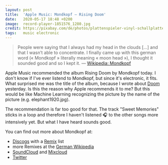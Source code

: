 ```yaml
---
layout: post
title:  'Apple Music: Mondkopf — Rising Doom'
date:   2020-05-17 18:48 +0200
image:  record-player-1851576_1280.jpg
credit: https://pixabay.com/de/photos/plattenspieler-vinyl-schallplatte-1851576/
tags:   music electronic
---
```


> People were saying that I always had my head in the clouds […] and that I wasn’t able to concentrate. I finally came up with this german word (« Mondkopf » literally meaning « moon head »), I thought it sounded good and so I kept it. — [Wikipedia: Mondkopf](https://en.wikipedia.org/wiki/Mondkopf)

Apple Music recommended the album Rising Doom by Mondkopf today. I don't know if I've ever listend to Mondkopf, but since it's electronic, it fits. What surprised me was the title of the album, because I wrote about [Doom](/2020/05/16/dockerfile-for-doom-book/) yesterday. Is this the reason why Apple recommends it to me? But this would be like Machine Learning recognizing the picture by the name of the picture (e.g. elephant1920.jpg).

The recommendation is far too good for that. The track "Sweet Memories" sticks in a loop and therefore I haven't listened 🎧 to the other songs more intensively yet. But what I have heard sounds good.

You can find out more about Mondkopf at:

- [Discogs](https://www.discogs.com/artist/1259728-Mondkopf) with a [Remix](https://www.discogs.com/artist/1259728-Mondkopf?filter_anv=0&subtype=Remix&type=Credits) list
- more Remixes at the [German Wikipedia](https://de.wikipedia.org/wiki/Mondkopf#Remixes)
- [SoundCloud](https://soundcloud.com/mondkopf) and [Mixcloud](https://www.mixcloud.com/Mondkopf/)
- [Twitter](https://twitter.com/mondkopf)
